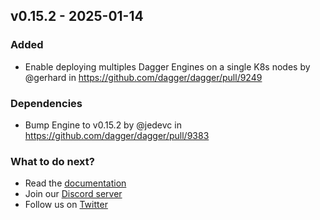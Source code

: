 ## v0.15.2 - 2025-01-14

### Added
- Enable deploying multiples Dagger Engines on a single K8s nodes by @gerhard in https://github.com/dagger/dagger/pull/9249

### Dependencies
- Bump Engine to v0.15.2 by @jedevc in https://github.com/dagger/dagger/pull/9383

### What to do next?
- Read the [documentation](https://docs.dagger.io)
- Join our [Discord server](https://discord.gg/dagger-io)
- Follow us on [Twitter](https://twitter.com/dagger_io)
